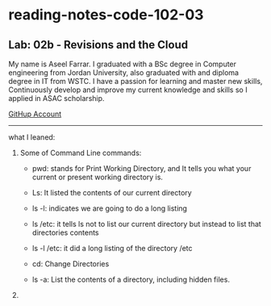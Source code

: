 # reading-notes-code-102-03

## Lab: 02b - Revisions and the Cloud

My name is Aseel Farrar. I graduated with a BSc degree in Computer engineering from Jordan University, also graduated with and diploma degree in IT from WSTC. I have a passion for learning and master new skills, Continuously develop and improve my current knowledge and skills so I applied in ASAC scholarship.

[GitHup Account](https://github.com/aseel-farrar)

***
what I leaned:
1. Some of Command Line commands:
    * pwd: stands for Print Working Directory, and It tells you what your current or present working directory is.

    * Ls: It listed the contents of our current directory

    * ls -l: indicates we are going to do a long listing

    * ls /etc: it tells ls not to list our current directory but instead to list that directories contents

    * ls -l /etc: it did a long listing of the directory /etc

    * cd: Change Directories

    * ls -a: List the contents of a directory, including hidden files.

2. 

